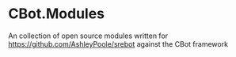 # CBot.Modules
An collection of open source modules written for https://github.com/AshleyPoole/srebot against the CBot framework
